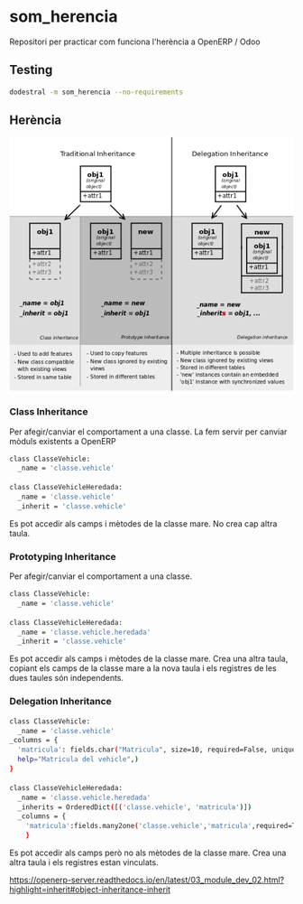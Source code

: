 # som_herencia
Repositori per practicar com funciona l'herència a OpenERP / Odoo

## Testing

```bash
dodestral -m som_herencia --no-requirements
```

## Herència
![Inheritance diagram](img/inheritance_methods1.png)
### Class Inheritance
Per afegir/canviar el comportament a una classe. La fem servir per canviar mòduls existents a OpenERP
```bash
class ClasseVehicle:
  _name = 'classe.vehicle'

class ClasseVehicleHeredada:
  _name = 'classe.vehicle'
  _inherit = 'classe.vehicle'
```
Es pot accedir als camps i mètodes de la classe mare. No crea cap altra taula.

### Prototyping Inheritance
Per afegir/canviar el comportament a una classe.
```bash
class ClasseVehicle:
  _name = 'classe.vehicle'

class ClasseVehicleHeredada:
  _name = 'classe.vehicle.heredada'
  _inherit = 'classe.vehicle'
```
Es pot accedir als camps i mètodes de la classe mare. Crea una altra taula, copiant els camps de la classe mare a la nova taula i els registres de les dues taules són independents.

### Delegation Inheritance
```bash
class ClasseVehicle:
  _name = 'classe.vehicle'
_columns = {
  'matricula': fields.char("Matricula", size=10, required=False, unique=True,
  help="Matricula del vehicle",)
}

class ClasseVehicleHeredada:
  _name = 'classe.vehicle.heredada'
  _inherits = OrderedDict([('classe.vehicle', 'matricula')])
  _columns = {
    'matricula':fields.many2one('classe.vehicle','matricula',required=True),
    }
```
Es pot accedir als camps però no als mètodes de la classe mare. Crea una altra taula i els registres estan vinculats.

https://openerp-server.readthedocs.io/en/latest/03_module_dev_02.html?highlight=inherit#object-inheritance-inherit
